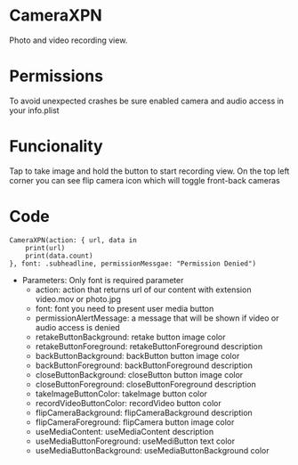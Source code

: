 # CameraXPN

Photo and video recording view.

# Permissions
To avoid unexpected crashes be sure enabled camera and audio access in your info.plist

# Funcionality
Tap to take image and hold the button to start recording view.
On the top left corner you can see flip camera icon which will toggle front-back cameras

# Code
```
CameraXPN(action: { url, data in
    print(url)
    print(data.count)
}, font: .subheadline, permissionMessgae: "Permission Denied")
```

- Parameters: Only font is required parameter
    - action: action that returns url of our content with extension video.mov or photo.jpg
    - font: font you need to present user media button
    - permissionAlertMessage: a message that will be shown if video or audio access is denied
    - retakeButtonBackground: retake button image color
    - retakeButtonForeground: retakeButtonForeground description
    - backButtonBackground: backButton  button image color
    - backButtonForeground: backButtonForeground description
    - closeButtonBackground: closeButton  button image color
    - closeButtonForeground: closeButtonForeground description
    - takeImageButtonColor: takeImage  button  color
    - recordVideoButtonColor: recordVideo  button  color
    - flipCameraBackground: flipCameraBackground description
    - flipCameraForeground: flipCamera button image color
    - useMediaContent: useMediaContent description
    - useMediaButtonForeground: useMediButton text color
    - useMediaButtonBackground: useMediaButtonBackground color
